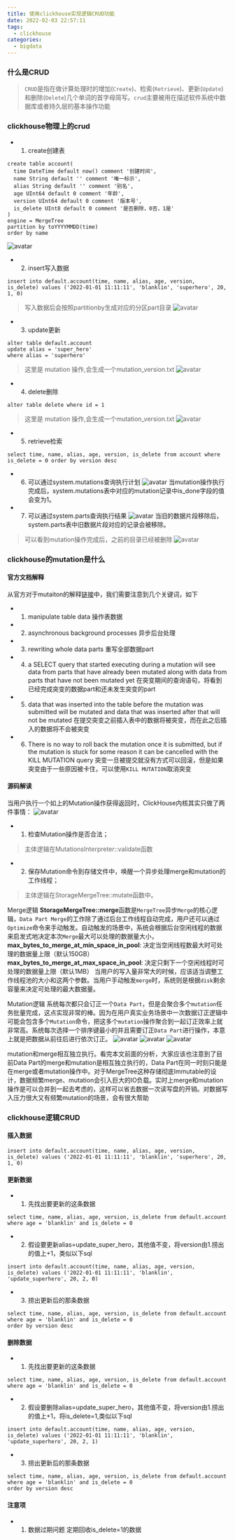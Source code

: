 ```yaml
---
title: 使用clickhouse实现逻辑CRUD功能
date: 2022-02-03 22:57:11
tags:
  - clickhouse
categories:
  - bigdata
---
```

### 什么是CRUD
> `CRUD`是指在做计算处理时的增加(`Create`)、检索(`Retrieve`)、更新(`Update`)和删除(`Delete`)几个单词的首字母简写。`crud`主要被用在描述软件系统中数据库或者持久层的基本操作功能

### clickhouse物理上的crud
+ 1. create创建表
```
create table account(
  time DateTime default now() comment '创建时间',
  name String default '' comment '唯一标示',
  alias String default '' comment '别名',
  age UInt64 default 0 comment '年龄',
  version UInt64 default 0 comment '版本号',
  is_delete UInt8 default 0 comment '是否删除，0否，1是'
) 
engine = MergeTree 
partition by toYYYYMMDD(time) 
order by name
```
![avatar](/images/clickhouse/crud/5.png)

+ 2. insert写入数据
```
insert into default.account(time, name, alias, age, version, is_delete) values ('2022-01-01 11:11:11', 'blanklin', 'superhero', 20, 1, 0)
```
> 写入数据后会按照partitionby生成对应的分区part目录
![avatar](/images/clickhouse/crud/6.png)

+ 3. update更新
```
alter table default.account
update alias = 'super_hero'
where alias = 'superhero'
```
> 这里是 mutation 操作,会生成一个mutation_version.txt
![avatar](/images/clickhouse/crud/4.png)

+ 4. delete删除
```
alter table delete where id = 1
```
> 这里是 mutation 操作,会生成一个mutation_version.txt
![avatar](/images/clickhouse/crud/7.png)

+ 5. retrieve检索
```
select time, name, alias, age, version, is_delete from account where is_delete = 0 order by version desc
```

+ 6. 可以通过system.mutations查询执行计划
![avatar](/images/clickhouse/crud/9.png)
当mutation操作执行完成后，system.mutations表中对应的mutation记录中is_done字段的值会变为1。

+ 7. 可以通过system.parts查询执行结果
![avatar](/images/clickhouse/crud/8.png)
当旧的数据片段移除后，system.parts表中旧数据片段对应的记录会被移除。

> 可以看到mutation操作完成后，之前的目录已经被删除
![avatar](/images/clickhouse/crud/10.png)

### clickhouse的mutation是什么
#### 官方文档解释
从官方对于mutaiton的解释[链接](https://clickhouse.com/docs/zh/sql-reference/statements/alter/#alter-mutations)中，我们需要注意到几个关键词，如下
+ 1. manipulate table data 
操作表数据
+ 2. asynchronous background processes
异步后台处理
+ 3. rewriting whole data parts
重写全部数据part
+ 4. a SELECT query that started executing during a mutation will see data from parts that have already been mutated along with data from parts that have not been mutated yet
在突变期间的查询语句，将看到已经完成突变的数据part和还未发生突变的part
+ 5. data that was inserted into the table before the mutation was submitted will be mutated and data that was inserted after that will not be mutated
在提交突变之前插入表中的数据将被突变，而在此之后插入的数据将不会被突变
+ 6. There is no way to roll back the mutation once it is submitted, but if the mutation is stuck for some reason it can be cancelled with the KILL MUTATION query
突变一旦被提交就没有方式可以回滚，但是如果突变由于一些原因被卡住，可以使用`KILL MUTATION`取消突变

#### 源码解读
当用户执行一个如上的Mutation操作获得返回时，ClickHouse内核其实只做了两件事情：
![avatar](/images/clickhouse/crud/1.png)
+ 1. 检查Mutation操作是否合法；
> 主体逻辑在MutationsInterpreter::validate函数
+ 2. 保存Mutation命令到存储文件中，唤醒一个异步处理merge和mutation的工作线程；
> 主体逻辑在StorageMergeTree::mutate函数中。

Merge逻辑
**StorageMergeTree::merge**函数是`MergeTree`异步`Merge`的核心逻辑，`Data Part Merge`的工作除了通过后台工作线程自动完成，用户还可以通过`Optimize`命令来手动触发。自动触发的场景中，系统会根据后台空闲线程的数据来启发式地决定本次`Merge`最大可以处理的数据量大小，**max_bytes_to_merge_at_min_space_in_pool**: 决定当空闲线程数最大时可处理的数据量上限（默认150GB）
**max_bytes_to_merge_at_max_space_in_pool**: 决定只剩下一个空闲线程时可处理的数据量上限（默认1MB）
当用户的写入量非常大的时候，应该适当调整工作线程池的大小和这两个参数。当用户手动触发`merge`时，系统则是根据`disk`剩余容量来决定可处理的最大数据量。

Mutation逻辑
系统每次都只会订正一个`Data Part`，但是会聚合多个`mutation`任务批量完成，这点实现非常的棒。因为在用户真实业务场景中一次数据订正逻辑中可能会包含多个`Mutation`命令，把这多个`mutation`操作聚合到一起订正效率上就非常高。系统每次选择一个排序键最小的并且需要订正`Data Part`进行操作，本意上就是把数据从前往后进行依次订正。
![avatar](/images/clickhouse/crud/11.png)
![avatar](/images/clickhouse/crud/13.png)
![avatar](/images/clickhouse/crud/12.png)

mutation和merge相互独立执行。看完本文前面的分析，大家应该也注意到了目前Data Part的merge和mutation是相互独立执行的，Data Part在同一时刻只能是在merge或者mutation操作中。对于MergeTree这种存储彻底Immutable的设计，数据频繁merge、mutation会引入巨大的IO负载。实时上merge和mutation操作是可以合并到一起去考虑的，这样可以省去数据一次读写盘的开销。对数据写入压力很大又有频繁mutation的场景，会有很大帮助


### clickhouse逻辑CRUD
#### 插入数据
```
insert into default.account(time, name, alias, age, version, is_delete) values ('2022-01-01 11:11:11', 'blanklin', 'superhero', 20, 1, 0)
```

#### 更新数据
+ 1. 先找出要更新的这条数据
```
select time, name, alias, age, version, is_delete from default.account
where age = 'blanklin' and is_delete = 0
```
+ 2. 假设要更新alias=update_super_hero，其他值不变，将version由1.捞出的值上+1，类似以下sql
```
insert into default.account(time, name, alias, age, version, is_delete) values ('2022-01-01 11:11:11', 'blanklin', 'update_superhero', 20, 2, 0)
```
+ 3. 捞出更新后的那条数据
```
select time, name, alias, age, version, is_delete from default.account
where age = 'blanklin' and is_delete = 0
order by version desc
```

#### 删除数据
+ 1. 先找出要更新的这条数据
```
select time, name, alias, age, version, is_delete from default.account
where age = 'blanklin' and is_delete = 0
```
+ 2. 假设要删除alias=update_super_hero，其他值不变，将version由1.捞出的值上+1，将is_delete=1,类似以下sql
```
insert into default.account(time, name, alias, age, version, is_delete) values ('2022-01-01 11:11:11', 'blanklin', 'update_superhero', 20, 2, 1)
```
+ 3. 捞出更新后的那条数据
```
select time, name, alias, age, version, is_delete from default.account
where age = 'blanklin' and is_delete = 0
order by version desc
```

#### 注意项
+ 1. 数据过期问题
定期回收is_delete=1的数据